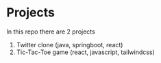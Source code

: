 # Projects

In this repo there are 2 projects
1) Twitter clone (java, springboot, react)
2) Tic-Tac-Toe game (react, javascript, tailwindcss)
